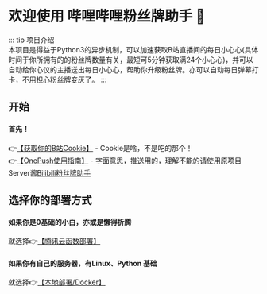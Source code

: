 # 欢迎使用 哔哩哔哩粉丝牌助手 🥳  

::: tip 项目介绍  
本项目是得益于Python3的异步机制，可以加速获取B站直播间的每日小心心(具体时间于你所拥有的的粉丝牌数量有关，最短可5分钟获取满24个小心心)，并可以自动给你心仪的主播送出每日小心心，帮助你升级粉丝牌。亦可以自动每日弹幕打卡，不用担心粉丝牌变灰了。
:::

## 开始 
#### 首先！  
👉[【获取你的B站Cookie】](Cookie.md) - Cookie是啥，不是吃的那个！  
👉[【OnePush使用指南】](OnePush.md) - 字面意思，推送用的，理解不能的请使用原项目Server酱[Bilibili粉丝牌助手](https://github.com/XiaoMiku01/bili-live-heart)

## 选择你的部署方式
#### 如果你是0基础的小白，亦或是懒得折腾 
就选择👉[【腾讯云函数部署】](/TencentCloud/)
#### 如果你有自己的服务器，有Linux、Python 基础
就选择👉[【本地部署/Docker】](/LocalDocker/)
